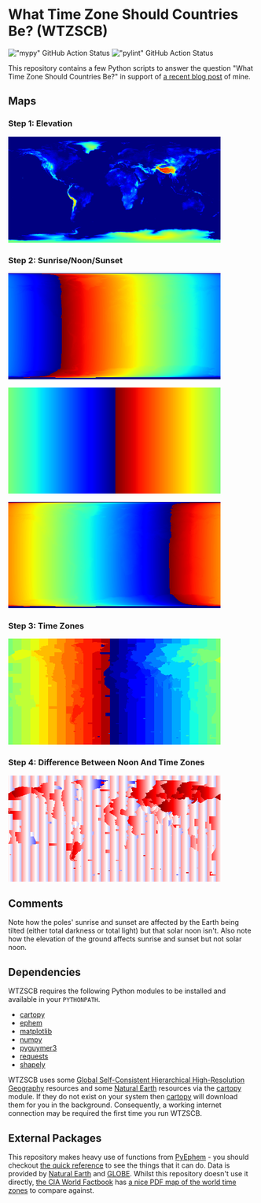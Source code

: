 # What Time Zone Should Countries Be? (WTZSCB)

!["mypy" GitHub Action Status](https://github.com/Guymer/wtzscb/actions/workflows/mypy.yaml/badge.svg) !["pylint" GitHub Action Status](https://github.com/Guymer/wtzscb/actions/workflows/pylint.yaml/badge.svg)

This repository contains a few Python scripts to answer the question "What Time Zone Should Countries Be?" in support of [a recent blog post](https://thomasguymer.co.uk/blog/2019/2019-07-06/) of mine.

## Maps

### Step 1: Elevation

![Elevation Map](elev.png)

### Step 2: Sunrise/Noon/Sunset

![Sunrise Difference Map](sunriseDiff.png)

![Noon Difference Map](noonDiff.png)

![Sunset Difference Map](sunsetDiff.png)

### Step 3: Time Zones

![Time Zone Map](timeZone.png)

### Step 4: Difference Between Noon And Time Zones

![Time Zone Difference Map](timeZoneDiff.png)

## Comments

Note how the poles' sunrise and sunset are affected by the Earth being tilted (either total darkness or total light) but that solar noon isn't. Also note how the elevation of the ground affects sunrise and sunset but not solar noon.

## Dependencies

WTZSCB requires the following Python modules to be installed and available in your `PYTHONPATH`.

* [cartopy](https://pypi.org/project/Cartopy/)
* [ephem](https://pypi.org/project/ephem/)
* [matplotlib](https://pypi.org/project/matplotlib/)
* [numpy](https://pypi.org/project/numpy/)
* [pyguymer3](https://github.com/Guymer/PyGuymer3)
* [requests](https://pypi.org/project/requests/)
* [shapely](https://pypi.org/project/Shapely/)

WTZSCB uses some [Global Self-Consistent Hierarchical High-Resolution Geography](https://www.ngdc.noaa.gov/mgg/shorelines/) resources and some [Natural Earth](https://www.naturalearthdata.com/) resources via the [cartopy](https://pypi.org/project/Cartopy/) module. If they do not exist on your system then [cartopy](https://pypi.org/project/Cartopy/) will download them for you in the background. Consequently, a working internet connection may be required the first time you run WTZSCB.

## External Packages

This repository makes heavy use of functions from [PyEphem](https://github.com/brandon-rhodes/pyephem) - you should checkout [the quick reference](https://rhodesmill.org/pyephem/quick.html) to see the things that it can do. Data is provided by [Natural Earth](https://www.naturalearthdata.com/) and [GLOBE](https://www.ngdc.noaa.gov/mgg/topo/globe.html). Whilst this repository doesn't use it directly, [the CIA World Factbook](https://www.cia.gov/library/publications/resources/the-world-factbook/) has [a nice PDF map of the world time zones](https://www.cia.gov/library/publications/the-world-factbook/graphics/ref_maps/physical/pdf/standard_time_zones_of_the_world.pdf) to compare against.
